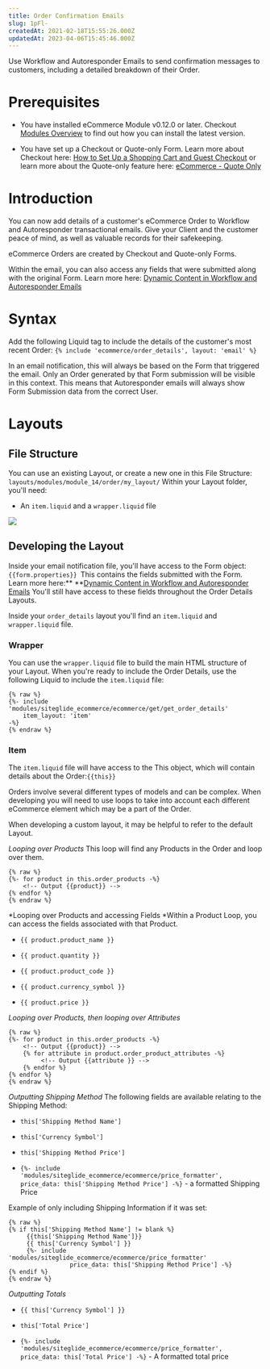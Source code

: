 ```yaml
---
title: Order Confirmation Emails
slug: 1pFl-
createdAt: 2021-02-18T15:55:26.000Z
updatedAt: 2023-04-06T15:45:46.000Z
---
```


Use Workflow and Autoresponder Emails to send confirmation messages to customers, including a detailed breakdown of their Order.

# Prerequisites

*   You have installed eCommerce Module v0.12.0 or later. Checkout [Modules Overview](https://help.siteglide.com/article/131-modules-getting-started) to find out how you can install the latest version.

*   You have set up a Checkout or Quote-only Form. Learn more about Checkout here: [How to Set Up a Shopping Cart and Guest Checkout](https://help.siteglide.com/article/163-how-to-set-up-a-shopping-cart-and-guest-checkout-tutorial) or learn more about the Quote-only feature here: [eCommerce - Quote Only](https://help.siteglide.com/article/172-ecommerce-quote-only-how-to-let-users-select-products-for-a-quote-instead-of-paying-immediately)

# Introduction

You can now add details of a customer's eCommerce Order to Workflow and Autoresponder transactional emails.&#x20;
Give your Client and the customer peace of mind, as well as valuable records for their safekeeping.&#x20;

eCommerce Orders are created by Checkout and Quote-only Forms. 

Within the email, you can also access any fields that were submitted along with the original Form. Learn more here: [Dynamic Content in Workflow and Autoresponder Emails](https://developers.siteglide.com/dynamic-content-in-workflow-and-autoresponder-emails)

# Syntax

Add the following Liquid tag to include the details of the customer's most recent Order: `{% include 'ecommerce/order_details', layout: 'email' %}`

In an email notification, this will always be based on the Form that triggered the email. Only an Order generated by that Form submission will be visible in this context. This means that Autoresponder emails will always show Form Submission data from the correct User. 

# Layouts

## File Structure

You can use an existing Layout, or create a new one in this File Structure: `layouts/modules/module_14/order/my_layout/`
Within your Layout folder, you'll need:

*   An `item.liquid` and a `wrapper.liquid` file

![](https://downloads.intercomcdn.com/i/o/207046919/6f3478468c19f5938db25079/image.png)

## Developing the Layout

Inside your email notification file, you'll have access to the Form object: `{{form.properties}}
`This contains the fields submitted with the Form. Learn more here:** **[Dynamic Content in Workflow and Autoresponder Emails](https://developers.siteglide.com/dynamic-content-in-workflow-and-autoresponder-emails)
You'll still have access to these fields throughout the Order Details Layouts.

Inside your  `order_details`  layout you'll find an `item.liquid` and `wrapper.liquid` file.

### Wrapper

You can use the `wrapper.liquid` file to build the main HTML structure of your Layout. When you're ready to include the Order Details, use the following Liquid to include the `item.liquid` file:

```liquid
{% raw %}
{%- include 'modules/siteglide_ecommerce/ecommerce/get/get_order_details'
    item_layout: 'item' 
-%}
{% endraw %}
```

### Item

The `item.liquid` file will have access to the This object, which will contain details about the Order:`{{this}}`

Orders involve several different types of models and can be complex. When developing you will need to use loops to take into account each different eCommerce element which may be a part of the Order.

When developing a custom layout, it may be helpful to refer to the default Layout.&#x20;

*Looping over Products*
This loop will find any Products in the Order and loop over them.

```liquid
{% raw %}
{%- for product in this.order_products -%}
    <!-- Output {{product}} -->
{% endfor %}
{% endraw %}
```

*Looping over Products and accessing Fields
*Within a Product Loop, you can access the fields associated with that Product.

*   `{{ product.product_name }} `

*   `{{ product.quantity }}`

*   `{{ product.product_code }}`

*   `{{ product.currency_symbol }}`

*   `{{ product.price }}`

*Looping over Products, then looping over Attributes*

```liquid
{% raw %}
{%- for product in this.order_products -%}
    <!-- Output {{product}} -->
    {% for attribute in product.order_product_attributes -%}
         <!-- Output {{attribute }} -->
    {% endfor %}
{% endfor %}
{% endraw %}
```

*Outputting Shipping Method*
The following fields are available relating to the Shipping Method:

*   `this['Shipping Method Name']`

*   `this['Currency Symbol']`

*   `this['Shipping Method Price']`

*   `{%- include 'modules/siteglide_ecommerce/ecommerce/price_formatter', price_data: this['Shipping Method Price'] -%}` - a formatted Shipping Price

Example of only including Shipping Information if it was set:

```liquid
{% raw %}
{% if this['Shipping Method Name'] != blank %}
     {{this['Shipping Method Name']}}
     {{ this['Currency Symbol'] }}
     {%- include 'modules/siteglide_ecommerce/ecommerce/price_formatter'   
                 price_data: this['Shipping Method Price'] -%}
{% endif %}
{% endraw %}
```

*Outputting Totals*

*   `{{ this['Currency Symbol'] }}`

*   `this['Total Price']`

*   `{%- include 'modules/siteglide_ecommerce/ecommerce/price_formatter', price_data: this['Total Price'] -%}` - A formatted total price
